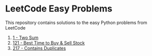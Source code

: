 # LeetCode Easy Problems
This repository contains solutions to the easy Python problems from LeetCode
1. [1 - Two Sum](https://github.com/namithadeshpande/Python-LeetCode-Easy/blob/main/twoSum.py)
2. [121 - Best Time to Buy & Sell Stock](https://github.com/namithadeshpande/Python-LeetCode-Easy/blob/main/maxProfit.py)
3. [217 - Contains Duplicates](https://github.com/namithadeshpande/Python-LeetCode-Easy/blob/main/containsDuplicates.py) 
